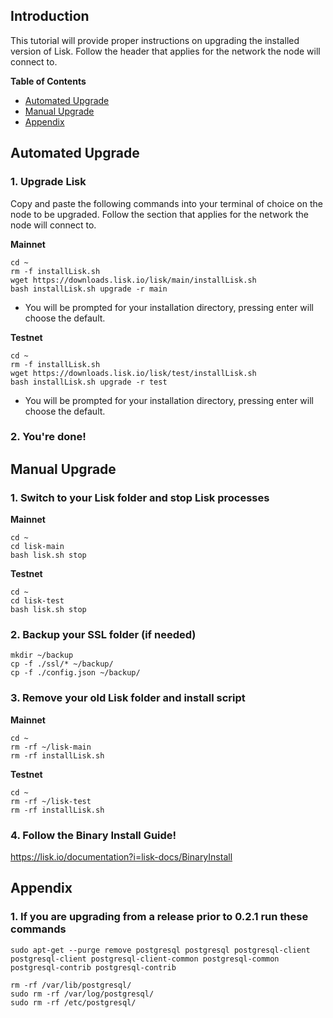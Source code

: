 ## Introduction
This tutorial will provide proper instructions on upgrading the installed version of Lisk. Follow the header that applies for the network the node will connect to.

**Table of Contents**

- [Automated Upgrade](#automated-upgrade)
- [Manual Upgrade](#manual-upgrade)
- [Appendix](#appendix)

## Automated Upgrade

### 1. Upgrade Lisk

Copy and paste the following commands into your terminal of choice on the node to be upgraded. Follow the section that applies for the network the node will connect to.

**Mainnet**

```text
cd ~
rm -f installLisk.sh
wget https://downloads.lisk.io/lisk/main/installLisk.sh
bash installLisk.sh upgrade -r main
```

 * You will be prompted for your installation directory, pressing enter will choose the default.

**Testnet**

```text
cd ~
rm -f installLisk.sh
wget https://downloads.lisk.io/lisk/test/installLisk.sh
bash installLisk.sh upgrade -r test
```
 * You will be prompted for your installation directory, pressing enter will choose the default.


### 2. You're done!

## Manual Upgrade

### 1. Switch to your Lisk folder and stop Lisk processes

**Mainnet**

```text
cd ~
cd lisk-main
bash lisk.sh stop
```

**Testnet**
```text
cd ~
cd lisk-test
bash lisk.sh stop
```

### 2. Backup your SSL folder (if needed)

```text
mkdir ~/backup
cp -f ./ssl/* ~/backup/
cp -f ./config.json ~/backup/
```

### 3. Remove your old Lisk folder and install script

**Mainnet**
```text
cd ~
rm -rf ~/lisk-main
rm -rf installLisk.sh
```

**Testnet**
```text
cd ~
rm -rf ~/lisk-test
rm -rf installLisk.sh
```

### 4. Follow the Binary Install Guide!

https://lisk.io/documentation?i=lisk-docs/BinaryInstall


## Appendix

### 1. If you are upgrading from a release prior to 0.2.1 run these commands

```text
sudo apt-get --purge remove postgresql postgresql postgresql-client postgresql-client postgresql-client-common postgresql-common postgresql-contrib postgresql-contrib

rm -rf /var/lib/postgresql/
sudo rm -rf /var/log/postgresql/
sudo rm -rf /etc/postgresql/
```
